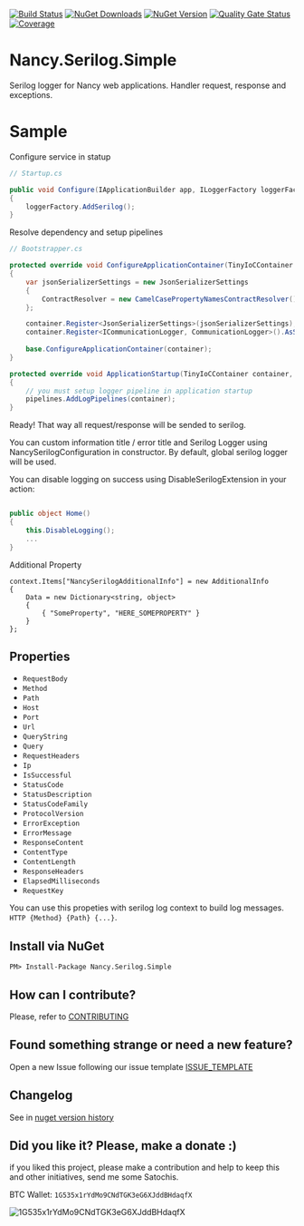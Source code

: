 [![Build Status](https://barradas.visualstudio.com/Contributions/_apis/build/status/ThiagoBarradas.nancy-serilog?branchName=master)](https://barradas.visualstudio.com/Contributions/_build/latest?definitionId=11&branchName=master)
[![NuGet Downloads](https://img.shields.io/nuget/dt/Nancy.Serilog.Simple.svg)](https://www.nuget.org/packages/Nancy.Serilog.Simple/)
[![NuGet Version](https://img.shields.io/nuget/v/Nancy.Serilog.Simple.svg)](https://www.nuget.org/packages/Nancy.Serilog.Simple/)
[![Quality Gate Status](https://sonarcloud.io/api/project_badges/measure?project=ThiagoBarradas_nancy-serilog&metric=alert_status)](https://sonarcloud.io/dashboard?id=ThiagoBarradas_nancy-serilog)
[![Coverage](https://sonarcloud.io/api/project_badges/measure?project=ThiagoBarradas_nancy-serilog&metric=coverage)](https://sonarcloud.io/dashboard?id=ThiagoBarradas_nancy-serilog)

# Nancy.Serilog.Simple

Serilog logger for Nancy web applications. Handler request, response and exceptions.

# Sample

Configure service in statup
```c#
// Startup.cs

public void Configure(IApplicationBuilder app, ILoggerFactory loggerFactory)
{
    loggerFactory.AddSerilog();
}

```

Resolve dependency and setup pipelines
```c#
// Bootstrapper.cs

protected override void ConfigureApplicationContainer(TinyIoCContainer container)
{
    var jsonSerializerSettings = new JsonSerializerSettings
    {
    	ContractResolver = new CamelCasePropertyNamesContractResolver()
    };

    container.Register<JsonSerializerSettings>(jsonSerializerSettings);
    container.Register<ICommunicationLogger, CommunicationLogger>().AsSingleton();
    
    base.ConfigureApplicationContainer(container);
}

protected override void ApplicationStartup(TinyIoCContainer container, IPipelines pipelines)
{
	// you must setup logger pipeline in application startup
	pipelines.AddLogPipelines(container); 
}

```

Ready! That way all request/response will be sended to serilog.

You can custom information title / error title and Serilog Logger using NancySerilogConfiguration in constructor. By default, global serilog logger will be used.

You can disable logging on success using DisableSerilogExtension in your action:

```c#

public object Home()
{
	this.DisableLogging();
	...
}

```

Additional Property

```
context.Items["NancySerilogAdditionalInfo"] = new AdditionalInfo
{
    Data = new Dictionary<string, object>
    {
        { "SomeProperty", "HERE_SOMEPROPERTY" }
    }
};
```

## Properties 

* `RequestBody`
* `Method`
* `Path`
* `Host`
* `Port`
* `Url`
* `QueryString`
* `Query`
* `RequestHeaders`
* `Ip`
* `IsSuccessful`
* `StatusCode`
* `StatusDescription`
* `StatusCodeFamily`
* `ProtocolVersion`
* `ErrorException`
* `ErrorMessage`
* `ResponseContent`
* `ContentType`
* `ContentLength`
* `ResponseHeaders`
* `ElapsedMilliseconds`
* `RequestKey`

You can use this propeties with serilog log context to build log messages. `HTTP {Method} {Path} {...}`.

## Install via NuGet

```
PM> Install-Package Nancy.Serilog.Simple
```

## How can I contribute?
Please, refer to [CONTRIBUTING](.github/CONTRIBUTING.md)

## Found something strange or need a new feature?
Open a new Issue following our issue template [ISSUE_TEMPLATE](.github/ISSUE_TEMPLATE.md)

## Changelog
See in [nuget version history](https://www.nuget.org/packages/Nancy.Serilog.Simple)

## Did you like it? Please, make a donate :)

if you liked this project, please make a contribution and help to keep this and other initiatives, send me some Satochis.

BTC Wallet: `1G535x1rYdMo9CNdTGK3eG6XJddBHdaqfX`

![1G535x1rYdMo9CNdTGK3eG6XJddBHdaqfX](https://i.imgur.com/mN7ueoE.png)
